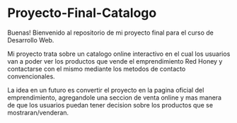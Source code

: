 # Proyecto-Final-Catalogo

Buenas! Bienvenido al repositorio de mi proyecto final para el curso de Desarrollo Web.

Mi proyecto trata sobre un catalogo online interactivo en el cual los usuarios
van a poder ver los productos que vende el emprendimiento Red Honey y contactarse con el mismo
mediante los metodos de contacto convencionales. 

La idea en un futuro es convertir el proyecto en la pagina oficial del emprendimiento, agregandole una seccion de venta online
y mas manera de que los usuarios puedan tener decision sobre los productos que se mostraran/venderan.
